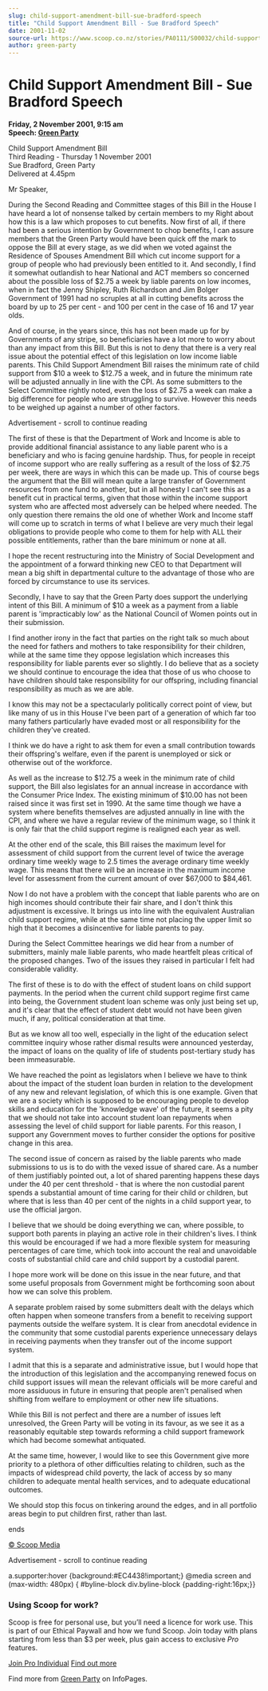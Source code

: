 ```yaml
---
slug: child-support-amendment-bill-sue-bradford-speech
title: "Child Support Amendment Bill - Sue Bradford Speech"
date: 2001-11-02
source-url: https://www.scoop.co.nz/stories/PA0111/S00032/child-support-amendment-bill-sue-bradford-speech.htm
author: green-party
---
```

Child Support Amendment Bill - Sue Bradford Speech
==================================================

**Friday, 2 November 2001, 9:15 am**  
**Speech: [Green Party](https://info.scoop.co.nz/Green_Party)**

Child Support Amendment Bill  
Third Reading - Thursday 1 November 2001  
Sue Bradford, Green Party  
Delivered at 4.45pm

Mr Speaker,

During the Second Reading and Committee stages of this Bill in the House I have heard a lot of nonsense talked by certain members to my Right about how this is a law which proposes to cut benefits. Now first of all, if there had been a serious intention by Government to chop benefits, I can assure members that the Green Party would have been quick off the mark to oppose the Bill at every stage, as we did when we voted against the Residence of Spouses Amendment Bill which cut income support for a group of people who had previously been entitled to it. And secondly, I find it somewhat outlandish to hear National and ACT members so concerned about the possible loss of $2.75 a week by liable parents on low incomes, when in fact the Jenny Shipley, Ruth Richardson and Jim Bolger Government of 1991 had no scruples at all in cutting benefits across the board by up to 25 per cent - and 100 per cent in the case of 16 and 17 year olds.

And of course, in the years since, this has not been made up for by Governments of any stripe, so beneficiaries have a lot more to worry about than any impact from this Bill. But this is not to deny that there is a very real issue about the potential effect of this legislation on low income liable parents. This Child Support Amendment Bill raises the minimum rate of child support from $10 a week to $12.75 a week, and in future the minimum rate will be adjusted annually in line with the CPI. As some submitters to the Select Committee rightly noted, even the loss of $2.75 a week can make a big difference for people who are struggling to survive. However this needs to be weighed up against a number of other factors.

Advertisement - scroll to continue reading





The first of these is that the Department of Work and Income is able to provide additional financial assistance to any liable parent who is a beneficiary and who is facing genuine hardship. Thus, for people in receipt of income support who are really suffering as a result of the loss of $2.75 per week, there are ways in which this can be made up. This of course begs the argument that the Bill will mean quite a large transfer of Government resources from one fund to another, but in all honesty I can't see this as a benefit cut in practical terms, given that those within the income support system who are affected most adversely can be helped where needed. The only question there remains the old one of whether Work and Income staff will come up to scratch in terms of what I believe are very much their legal obligations to provide people who come to them for help with ALL their possible entitlements, rather than the bare minimum or none at all.

I hope the recent restructuring into the Ministry of Social Development and the appointment of a forward thinking new CEO to that Department will mean a big shift in departmental culture to the advantage of those who are forced by circumstance to use its services.

Secondly, I have to say that the Green Party does support the underlying intent of this Bill. A minimum of $10 a week as a payment from a liable parent is 'impracticably low' as the National Council of Women points out in their submission.

I find another irony in the fact that parties on the right talk so much about the need for fathers and mothers to take responsibility for their children, while at the same time they oppose legislation which increases this responsibility for liable parents ever so slightly. I do believe that as a society we should continue to encourage the idea that those of us who choose to have children should take responsibility for our offspring, including financial responsibility as much as we are able.

I know this may not be a spectacularly politically correct point of view, but like many of us in this House I've been part of a generation of which far too many fathers particularly have evaded most or all responsibility for the children they've created.

I think we do have a right to ask them for even a small contribution towards their offspring's welfare, even if the parent is unemployed or sick or otherwise out of the workforce.

As well as the increase to $12.75 a week in the minimum rate of child support, the Bill also legislates for an annual increase in accordance with the Consumer Price Index. The existing minimum of $10.00 has not been raised since it was first set in 1990. At the same time though we have a system where benefits themselves are adjusted annually in line with the CPI, and where we have a regular review of the minimum wage, so I think it is only fair that the child support regime is realigned each year as well.

At the other end of the scale, this Bill raises the maximum level for assessment of child support from the current level of twice the average ordinary time weekly wage to 2.5 times the average ordinary time weekly wage. This means that there will be an increase in the maximum income level for assessment from the current amount of over $67,000 to $84,461.

Now I do not have a problem with the concept that liable parents who are on high incomes should contribute their fair share, and I don't think this adjustment is excessive. It brings us into line with the equivalent Australian child support regime, while at the same time not placing the upper limit so high that it becomes a disincentive for liable parents to pay.

During the Select Committee hearings we did hear from a number of submitters, mainly male liable parents, who made heartfelt pleas critical of the proposed changes. Two of the issues they raised in particular I felt had considerable validity.

The first of these is to do with the effect of student loans on child support payments. In the period when the current child support regime first came into being, the Government student loan scheme was only just being set up, and it's clear that the effect of student debt would not have been given much, if any, political consideration at that time.

But as we know all too well, especially in the light of the education select committee inquiry whose rather dismal results were announced yesterday, the impact of loans on the quality of life of students post-tertiary study has been immeasurable.

We have reached the point as legislators when I believe we have to think about the impact of the student loan burden in relation to the development of any new and relevant legislation, of which this is one example. Given that we are a society which is supposed to be encouraging people to develop skills and education for the 'knowledge wave' of the future, it seems a pity that we should not take into account student loan repayments when assessing the level of child support for liable parents. For this reason, I support any Government moves to further consider the options for positive change in this area.

The second issue of concern as raised by the liable parents who made submissions to us is to do with the vexed issue of shared care. As a number of them justifiably pointed out, a lot of shared parenting happens these days under the 40 per cent threshold - that is where the non custodial parent spends a substantial amount of time caring for their child or children, but where that is less than 40 per cent of the nights in a child support year, to use the official jargon.

I believe that we should be doing everything we can, where possible, to support both parents in playing an active role in their children's lives. I think this would be encouraged if we had a more flexible system for measuring percentages of care time, which took into account the real and unavoidable costs of substantial child care and child support by a custodial parent.

I hope more work will be done on this issue in the near future, and that some useful proposals from Government might be forthcoming soon about how we can solve this problem.

A separate problem raised by some submitters dealt with the delays which often happen when someone transfers from a benefit to receiving support payments outside the welfare system. It is clear from anecdotal evidence in the community that some custodial parents experience unnecessary delays in receiving payments when they transfer out of the income support system.

I admit that this is a separate and administrative issue, but I would hope that the introduction of this legislation and the accompanying renewed focus on child support issues will mean the relevant officials will be more careful and more assiduous in future in ensuring that people aren't penalised when shifting from welfare to employment or other new life situations.

While this Bill is not perfect and there are a number of issues left unresolved, the Green Party will be voting in its favour, as we see it as a reasonably equitable step towards reforming a child support framework which had become somewhat antiquated.

At the same time, however, I would like to see this Government give more priority to a plethora of other difficulties relating to children, such as the impacts of widespread child poverty, the lack of access by so many children to adequate mental health services, and to adequate educational outcomes.

We should stop this focus on tinkering around the edges, and in all portfolio areas begin to put children first, rather than last.

ends

  

[© Scoop Media](http://www.scoop.co.nz/about/terms.html)  

Advertisement - scroll to continue reading



a.supporter:hover {background:#EC4438!important;} @media screen and (max-width: 480px) { #byline-block div.byline-block {padding-right:16px;}}

### Using Scoop for work?

Scoop is free for personal use, but you’ll need a licence for work use. This is part of our Ethical Paywall and how we fund Scoop. Join today with plans starting from less than $3 per week, plus gain access to exclusive _Pro_ features.  
  
[Join Pro Individual](https://pro.scoop.co.nz/Individual/?from=ProIn24) [Find out more](https://pro.scoop.co.nz/using-scoop-for-work/?from=ProIn24)

Find more from [Green Party](https://info.scoop.co.nz/Green_Party) on InfoPages.